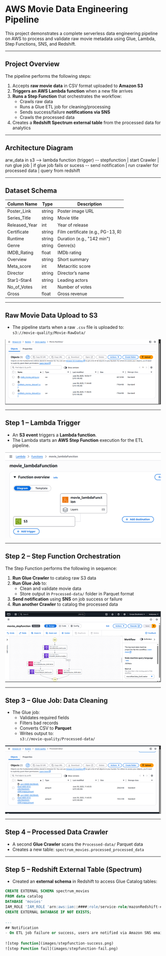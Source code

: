 # AWS Movie Data Engineering Pipeline

This project demonstrates a complete serverless data engineering pipeline on AWS to process and validate raw movie metadata using Glue, Lambda, Step Functions, SNS, and Redshift.

---

## Project Overview

The pipeline performs the following steps:

1. Accepts **raw movie data** in CSV format uploaded to **Amazon S3**
2. **Triggers an AWS Lambda function** when a new file arrives
3. **Runs a Step Function** that orchestrates the workflow:
   - Crawls raw data
   - Runs a Glue ETL job for cleaning/processing
   - Sends success/failure **notifications via SNS**
   - Crawls the processed data
4. Creates a **Redshift Spectrum external table** from the processed data for analytics

---

## Architecture Diagram

arw_data in s3 --> lambda function (trigger) -- stepfunction 
													|
												start Crawler
												    |
												run glue job
													|
												if glue job fails or sucess -- send notification
																		|
																	run crawler for processed data
																		|
																	query from redshift
																	

---

## Dataset Schema

| Column Name     | Type     | Description |
|------------------|----------|-------------|
| Poster_Link      | string   | Poster image URL |
| Series_Title     | string   | Movie title |
| Released_Year    | int      | Year of release |
| Certificate      | string   | Film certificate (e.g., PG-13, R) |
| Runtime          | string   | Duration (e.g., "142 min") |
| Genre            | string   | Genre(s) |
| IMDB_Rating      | float    | IMDb rating |
| Overview         | string   | Short summary |
| Meta_score       | int      | Metacritic score |
| Director         | string   | Director’s name |
| Star1–Star4      | string   | Leading actors |
| No_of_Votes      | int      | Number of votes |
| Gross            | float    | Gross revenue |

---

## Raw Movie Data Upload to S3

- The pipeline starts when a raw `.csv` file is uploaded to:  
  `s3://movie-quality/Movie-RawData/`

![Movie-Rawdata S3](images/S3%20raw%20data.png)

---

## Step 1 – Lambda Trigger

- An **S3 event** triggers a **Lambda function**.
- The Lambda starts an **AWS Step Function** execution for the ETL pipeline.

![lambda Function](images/lambdafunction.png)

---

## Step 2 – Step Function Orchestration

The Step Function performs the following in sequence:

1. **Run Glue Crawler** to catalog raw S3 data
2. **Run Glue Job** to:
   - Clean and validate movie data
   - Store output in `Processed-data/` folder in Parquet format
3. **Send notification** using **SNS** on job success or failure
4. **Run another Crawler** to catalog the processed data

![step Function](images/stepfunction.png)

---

## Step 3 – Glue Job: Data Cleaning

- The Glue job:
  - Validates required fields
  - Filters bad records
  - Converts CSV to **Parquet**
  - Writes output to:  
    `s3://movie-quality/Processed-data/`

![processd File](images/processeds3.png)

---

## Step 4 – Processed Data Crawler

- A second **Glue Crawler** scans the `Processed-data/` Parquet data
- Creates a new table: `spectrum_movies.processed_processed_data`

---

## Step 5 – Redshift External Table (Spectrum)

- Created an **external schema** in Redshift to access Glue Catalog tables:
```sql
CREATE EXTERNAL SCHEMA spectrum_movies
FROM data catalog
DATABASE 'movies'
IAM_ROLE 'IAM_ROLE 'arn:aws:iam::####:role/service-role/mazonRedshift-####''
CREATE EXTERNAL DATABASE IF NOT EXISTS;

---
## Notification 
- On ETL job failure or success, users are notified via Amazon SNS email.

![step function](images/stepfunction-success.png)
![step Function fail](images/stepfunction-fail.png)

